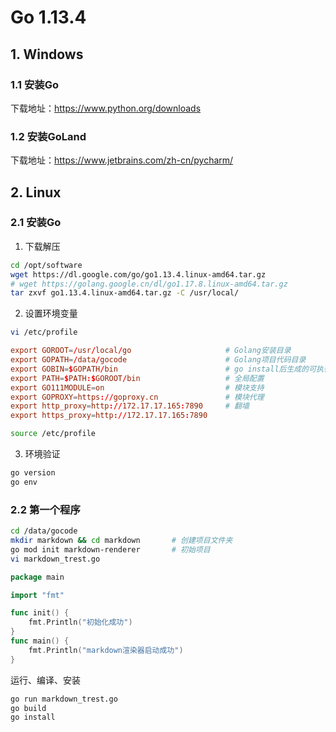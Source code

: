 # Go 1.13.4

## 1. Windows

### 1.1 安装Go

下载地址：https://www.python.org/downloads


### 1.2 安装GoLand

下载地址：https://www.jetbrains.com/zh-cn/pycharm/



## 2. Linux

### 2.1 安装Go

1. 下载解压

```bash
cd /opt/software
wget https://dl.google.com/go/go1.13.4.linux-amd64.tar.gz
# wget https://golang.google.cn/dl/go1.17.8.linux-amd64.tar.gz
tar zxvf go1.13.4.linux-amd64.tar.gz -C /usr/local/
```

2. 设置环境变量

```bash
vi /etc/profile
```

```conf
export GOROOT=/usr/local/go                     # Golang安装目录
export GOPATH=/data/gocode                      # Golang项目代码目录
export GOBIN=$GOPATH/bin                        # go install后生成的可执行命令存放路径
export PATH=$PATH:$GOROOT/bin                   # 全局配置
export GO111MODULE=on                           # 模块支持
export GOPROXY=https://goproxy.cn               # 模块代理
export http_proxy=http://172.17.17.165:7890     # 翻墙
export https_proxy=http://172.17.17.165:7890
```

```bash
source /etc/profile
```

3. 环境验证

```bash
go version
go env
```

### 2.2 第一个程序

```bash
cd /data/gocode
mkdir markdown && cd markdown       # 创建项目文件夹
go mod init markdown-renderer       # 初始项目
vi markdown_trest.go
```

```go
package main

import "fmt"

func init() {
    fmt.Println("初始化成功")
}
func main() {
    fmt.Println("markdown渲染器启动成功")
}
```

运行、编译、安装
```bash
go run markdown_trest.go
go build
go install
```